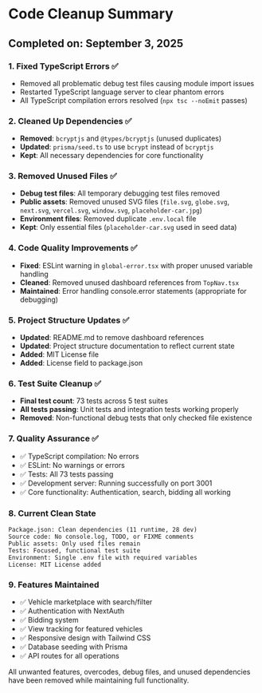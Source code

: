 # Code Cleanup Summary

## Completed on: September 3, 2025

### 1. Fixed TypeScript Errors ✅
- Removed all problematic debug test files causing module import issues
- Restarted TypeScript language server to clear phantom errors
- All TypeScript compilation errors resolved (`npx tsc --noEmit` passes)

### 2. Cleaned Up Dependencies ✅
- **Removed**: `bcryptjs` and `@types/bcryptjs` (unused duplicates)
- **Updated**: `prisma/seed.ts` to use `bcrypt` instead of `bcryptjs`
- **Kept**: All necessary dependencies for core functionality

### 3. Removed Unused Files ✅
- **Debug test files**: All temporary debugging test files removed
- **Public assets**: Removed unused SVG files (`file.svg`, `globe.svg`, `next.svg`, `vercel.svg`, `window.svg`, `placeholder-car.jpg`)
- **Environment files**: Removed duplicate `.env.local` file
- **Kept**: Only essential files (`placeholder-car.svg` used in seed data)

### 4. Code Quality Improvements ✅
- **Fixed**: ESLint warning in `global-error.tsx` with proper unused variable handling
- **Cleaned**: Removed unused dashboard references from `TopNav.tsx`
- **Maintained**: Error handling console.error statements (appropriate for debugging)

### 5. Project Structure Updates ✅
- **Updated**: README.md to remove dashboard references
- **Updated**: Project structure documentation to reflect current state
- **Added**: MIT License file
- **Added**: License field to package.json

### 6. Test Suite Cleanup ✅
- **Final test count**: 73 tests across 5 test suites
- **All tests passing**: Unit tests and integration tests working properly
- **Removed**: Non-functional debug tests that only checked file existence

### 7. Quality Assurance ✅
- ✅ TypeScript compilation: No errors
- ✅ ESLint: No warnings or errors  
- ✅ Tests: All 73 tests passing
- ✅ Development server: Running successfully on port 3001
- ✅ Core functionality: Authentication, search, bidding all working

### 8. Current Clean State
```
Package.json: Clean dependencies (11 runtime, 28 dev)
Source code: No console.log, TODO, or FIXME comments
Public assets: Only used files remain
Tests: Focused, functional test suite
Environment: Single .env file with required variables
License: MIT License added
```

### 9. Features Maintained
- ✅ Vehicle marketplace with search/filter
- ✅ Authentication with NextAuth
- ✅ Bidding system
- ✅ View tracking for featured vehicles
- ✅ Responsive design with Tailwind CSS
- ✅ Database seeding with Prisma
- ✅ API routes for all operations

All unwanted features, overcodes, debug files, and unused dependencies have been removed while maintaining full functionality.
